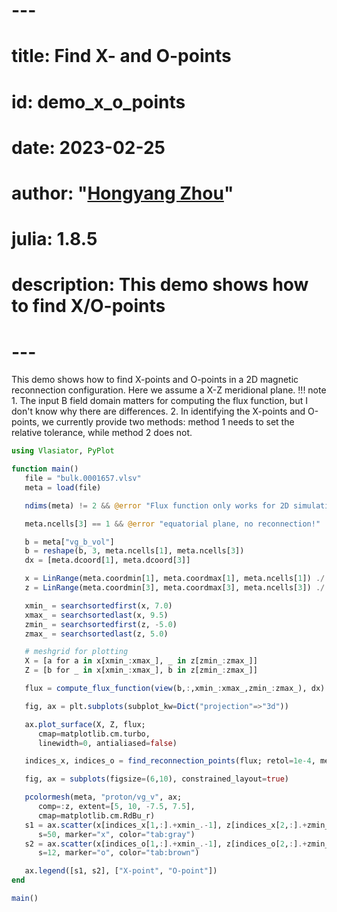 # ---
# title: Find X- and O-points
# id: demo_x_o_points
# date: 2023-02-25
# author: "[Hongyang Zhou](https://github.com/henry2004y)"
# julia: 1.8.5
# description: This demo shows how to find X/O-points
# ---

This demo shows how to find X-points and O-points in a 2D magnetic reconnection configuration.
Here we assume a X-Z meridional plane.
!!! note
    1. The input B field domain matters for computing the flux function, but I don't know
    why there are differences.
    2. In identifying the X-points and O-points, we currently provide two methods: method 1
    needs to set the relative tolerance, while method 2 does not.

```julia
using Vlasiator, PyPlot

function main()
   file = "bulk.0001657.vlsv"
   meta = load(file)

   ndims(meta) != 2 && @error "Flux function only works for 2D simulations!"

   meta.ncells[3] == 1 && @error "equatorial plane, no reconnection!"

   b = meta["vg_b_vol"]
   b = reshape(b, 3, meta.ncells[1], meta.ncells[3])
   dx = [meta.dcoord[1], meta.dcoord[3]]

   x = LinRange(meta.coordmin[1], meta.coordmax[1], meta.ncells[1]) ./ Vlasiator.RE
   z = LinRange(meta.coordmin[3], meta.coordmax[3], meta.ncells[3]) ./ Vlasiator.RE

   xmin_ = searchsortedfirst(x, 7.0)
   xmax_ = searchsortedlast(x, 9.5)
   zmin_ = searchsortedfirst(z, -5.0)
   zmax_ = searchsortedlast(z, 5.0)

   # meshgrid for plotting
   X = [a for a in x[xmin_:xmax_], _ in z[zmin_:zmax_]]
   Z = [b for _ in x[xmin_:xmax_], b in z[zmin_:zmax_]]

   flux = compute_flux_function(view(b,:,xmin_:xmax_,zmin_:zmax_), dx)

   fig, ax = plt.subplots(subplot_kw=Dict("projection"=>"3d"))

   ax.plot_surface(X, Z, flux;
      cmap=matplotlib.cm.turbo,
      linewidth=0, antialiased=false)

   indices_x, indices_o = find_reconnection_points(flux; retol=1e-4, method=2)

   fig, ax = subplots(figsize=(6,10), constrained_layout=true)

   pcolormesh(meta, "proton/vg_v", ax;
      comp=:z, extent=[5, 10, -7.5, 7.5],
      cmap=matplotlib.cm.RdBu_r)
   s1 = ax.scatter(x[indices_x[1,:].+xmin_.-1], z[indices_x[2,:].+zmin_.-1];
      s=50, marker="x", color="tab:gray")
   s2 = ax.scatter(x[indices_o[1,:].+xmin_.-1], z[indices_o[2,:].+zmin_.-1];
      s=12, marker="o", color="tab:brown")

   ax.legend([s1, s2], ["X-point", "O-point"])
end

main()
```